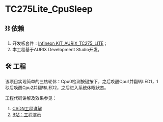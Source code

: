 # TC275Lite_CpuSleep

## ⛓ 依赖

1. 开发板套件：[Infineon KIT_AURIX_TC275_LITE](https://www.infineon.com/cms/cn/product/microcontroller/32-bit-tricore-microcontroller/32-bit-tricore-aurix-tc2xx/)；
2. 本工程基于AURIX Development Studio开发。

## 🛠 工程

该项目实现简单的三核轮休：Cpu0检测按键按下，之后唤醒Cpu1并翻转LED1，1秒后唤醒Cpu2并翻转LED2，之后进入系统休眠状态。

工程代码讲解及效果参见：

1. [CSDN工程详解](https://blog.csdn.net/weixin_46422143/article/details/126303016)
2. [B站：工程演示](https://www.bilibili.com/video/BV1ed4y1o7bK)

